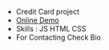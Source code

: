 <ul>
  <li>Credit Card project</li>
  <li><a href='https://shayanj121.github.io/credit-card/' >Online Demo</a>
  </li>
  <li>Skills : JS HTML CSS</li>
  <li>For Contacting Check Bio</li>
</ul>
